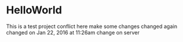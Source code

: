 # HelloWorld
This is a test project conflict here
make some changes
changed again
changed on Jan 22, 2016 at 11:26am
change on server
